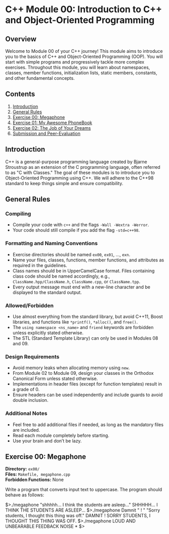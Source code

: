 # C++ Module 00: Introduction to C++ and Object-Oriented Programming

## Overview

Welcome to Module 00 of your C++ journey! This module aims to introduce you to the basics of C++ and Object-Oriented Programming (OOP). You will start with simple programs and progressively tackle more complex exercises. Throughout this module, you will learn about namespaces, classes, member functions, initialization lists, static members, constants, and other fundamental concepts.

## Contents

1. [Introduction](#introduction)
2. [General Rules](#general-rules)
3. [Exercise 00: Megaphone](#ex00)
4. [Exercise 01: My Awesome PhoneBook](#exercise-01-my-awesome-phonebook)
5. [Exercise 02: The Job of Your Dreams](#exercise-02-the-job-of-your-dreams)
6. [Submission and Peer-Evaluation](#submission-and-peer-evaluation)

## Introduction

C++ is a general-purpose programming language created by Bjarne Stroustrup as an extension of the C programming language, often referred to as "C with Classes." The goal of these modules is to introduce you to Object-Oriented Programming using C++. We will adhere to the C++98 standard to keep things simple and ensure compatibility.

## General Rules

### Compiling

- Compile your code with `c++` and the flags `-Wall -Wextra -Werror`.
- Your code should still compile if you add the flag `-std=c++98`.

### Formatting and Naming Conventions

- Exercise directories should be named `ex00`, `ex01`, ..., `exn`.
- Name your files, classes, functions, member functions, and attributes as required in the guidelines.
- Class names should be in UpperCamelCase format. Files containing class code should be named accordingly, e.g., `ClassName.hpp/ClassName.h`, `ClassName.cpp`, or `ClassName.tpp`.
- Every output message must end with a new-line character and be displayed to the standard output.

### Allowed/Forbidden

- Use almost everything from the standard library, but avoid C++11, Boost libraries, and functions like `*printf()`, `*alloc()`, and `free()`.
- The `using namespace <ns_name>` and `friend` keywords are forbidden unless explicitly stated otherwise.
- The STL (Standard Template Library) can only be used in Modules 08 and 09.

### Design Requirements

- Avoid memory leaks when allocating memory using `new`.
- From Module 02 to Module 09, design your classes in the Orthodox Canonical Form unless stated otherwise.
- Implementations in header files (except for function templates) result in a grade of 0.
- Ensure headers can be used independently and include guards to avoid double inclusion.

### Additional Notes

- Feel free to add additional files if needed, as long as the mandatory files are included.
- Read each module completely before starting.
- Use your brain and don’t be lazy.

## Exercise 00: Megaphone

**Directory:** `ex00/`  
**Files:** `Makefile, megaphone.cpp`  
**Forbidden Functions:** None

Write a program that converts input text to uppercase. The program should behave as follows:

$>./megaphone "shhhhh... I think the students are asleep..."
SHHHHH... I THINK THE STUDENTS ARE ASLEEP...
$>./megaphone Damnit " ! " "Sorry students, I thought this thing was off."
DAMNIT ! SORRY STUDENTS, I THOUGHT THIS THING WAS OFF.
$>./megaphone
LOUD AND UNBEARABLE FEEDBACK NOISE *
$>
```
